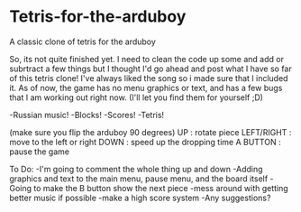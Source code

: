 # Tetris-for-the-arduboy
A classic clone of tetris for the arduboy

So, its not quite finished yet. I need to clean the code up some and add or subrtract a few things but I thought I'd go ahead and post what I have so far of this tetris clone!
I've always liked the song so i made sure that I included it.
 As of now, the game has no menu graphics or text, and has a few bugs that I am working out right now. (I'll let you find them for yourself ;D)

-Russian music!
-Blocks!
-Scores!
-Tetris!

(make sure you flip the arduboy 90 degrees)
UP : rotate piece
LEFT/RIGHT : move to the left or right
DOWN : speed up the dropping time
A BUTTON : pause the game

To Do:
-I'm going to comment the whole thing up and down
-Adding graphics and text to the main menu, pause menu, and the board itself
-Going to make the B button show the next piece
-mess around with getting better music if possible
-make a high score system
-Any suggestions?

